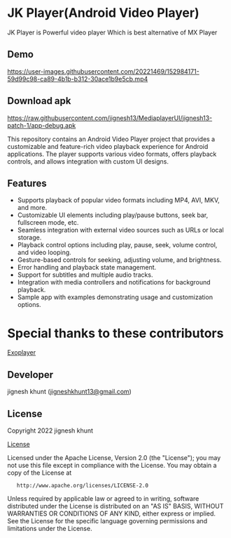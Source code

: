 # JK Player(Android Video Player)
JK Player is Powerful video player Which is best alternative of MX Player
## Demo

https://user-images.githubusercontent.com/20221469/152984171-59d99c98-ca89-4b1b-b312-30ace1b9e5cb.mp4

## Download apk

https://raw.githubusercontent.com/jignesh13/MediaplayerUI/jignesh13-patch-1/app-debug.apk


This repository contains an Android Video Player project that provides a customizable and feature-rich video playback experience for Android applications. The player supports various video formats, offers playback controls, and allows integration with custom UI designs.

## Features

- Supports playback of popular video formats including MP4, AVI, MKV, and more.
- Customizable UI elements including play/pause buttons, seek bar, fullscreen mode, etc.
- Seamless integration with external video sources such as URLs or local storage.
- Playback control options including play, pause, seek, volume control, and video looping.
- Gesture-based controls for seeking, adjusting volume, and brightness.
- Error handling and playback state management.
- Support for subtitles and multiple audio tracks.
- Integration with media controllers and notifications for background playback.
- Sample app with examples demonstrating usage and customization options.

 # Special thanks to these contributors
[Exoplayer](https://github.com/google/ExoPlayer)
 
##  Developer
  jignesh khunt
  (jigneshkhunt13@gmail.com)
  
  
## License
   Copyright 2022 jignesh khunt
   
   [License](https://github.com/jignesh13/MediaplayerUI/blob/master/LICENSE)

   Licensed under the Apache License, Version 2.0 (the "License");
   you may not use this file except in compliance with the License.
   You may obtain a copy of the License at

       http://www.apache.org/licenses/LICENSE-2.0

   Unless required by applicable law or agreed to in writing, software
   distributed under the License is distributed on an "AS IS" BASIS,
   WITHOUT WARRANTIES OR CONDITIONS OF ANY KIND, either express or implied.
   See the License for the specific language governing permissions and
   limitations under the License.
